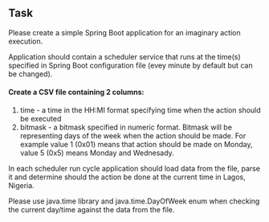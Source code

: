 

## Task

Please create a simple Spring Boot application for an imaginary action execution.

Application should contain a scheduler service that runs at the time(s) specified in Spring Boot configuration file (evey minute by default but can be changed).

#### Create a CSV file containing 2 columns:
1) time - a time in the HH:MI format specifying time when the action should be executed
2) bitmask - a bitmask specified in numeric format. Bitmask will be representing days of the week when the action should be made. For example value 1 (0x01) means that action should be made on Monday, value 5 (0x5) means Monday and Wednesady.

In each scheduler run cycle application should load data from the file, parse it and determine should the action be done at the current time in Lagos, Nigeria.

Please use java.time library and java.time.DayOfWeek enum when checking the current day/time against the data from the file.
